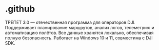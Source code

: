 # .github
ТРЕПЕТ 3.0 — отечественная программа для операторов DJI. Поддерживает планирование маршрутов, анализ логов, телеметрию и автоматизацию полётов. Все данные хранятся локально, обеспечивая полную безопасность. Работает на Windows 10 и 11, совместима с DJI SDK.  
